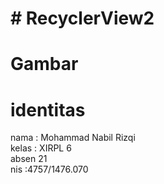 # # RecyclerView2

<h1> Gambar </h1>

<h1> identitas </h1>  
nama : Mohammad Nabil Rizqi<br>  
kelas : XIRPL 6<br>  
absen 21<br>  
nis :4757/1476.070<br> 

